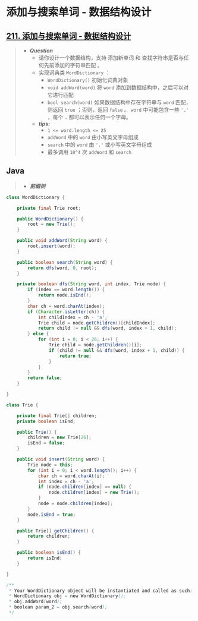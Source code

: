 # 添加与搜索单词 - 数据结构设计

## [211. 添加与搜索单词 - 数据结构设计](https://leetcode.cn/problems/design-add-and-search-words-data-structure/)

> - ***Question***
>   - 请你设计一个数据结构，支持 添加新单词 和 查找字符串是否与任何先前添加的字符串匹配 。
>   - 实现词典类 `WordDictionary` ：
>     - `WordDictionary()` 初始化词典对象
>     - `void addWord(word)` 将 `word` 添加到数据结构中，之后可以对它进行匹配
>     - `bool search(word)` 如果数据结构中存在字符串与 `word` 匹配，则返回 `true` ；否则，返回 `false` 。 `word` 中可能包含一些 `'.'` ，每个 `.` 都可以表示任何一个字母。
>   - ***tips:***
>     - `1 <= word.length <= 25`
>     - `addWord` 中的 `word` 由小写英文字母组成
>     - `search` 中的 `word` 由 `'.'` 或小写英文字母组成
>     - 最多调用 `10^4` 次 `addWord` 和 `search`

## Java

> - ***前缀树***

```java
class WordDictionary {

    private final Trie root;

    public WordDictionary() {
        root = new Trie();
    }

    public void addWord(String word) {
        root.insert(word);
    }

    public boolean search(String word) {
        return dfs(word, 0, root);
    }

    private boolean dfs(String word, int index, Trie node) {
        if (index == word.length()) {
            return node.isEnd();
        }
        char ch = word.charAt(index);
        if (Character.isLetter(ch)) {
            int childIndex = ch - 'a';
            Trie child = node.getChildren()[childIndex];
            return child != null && dfs(word, index + 1, child);
        } else {
            for (int i = 0; i < 26; i++) {
                Trie child = node.getChildren()[i];
                if (child != null && dfs(word, index + 1, child)) {
                    return true;
                }
            }
        }
        return false;
    }

}

class Trie {

    private final Trie[] children;
    private boolean isEnd;

    public Trie() {
        children = new Trie[26];
        isEnd = false;
    }

    public void insert(String word) {
        Trie node = this;
        for (int i = 0; i < word.length(); i++) {
            char ch = word.charAt(i);
            int index = ch - 'a';
            if (node.children[index] == null) {
                node.children[index] = new Trie();
            }
            node = node.children[index];
        }
        node.isEnd = true;
    }

    public Trie[] getChildren() {
        return children;
    }

    public boolean isEnd() {
        return isEnd;
    }

}

/**
 * Your WordDictionary object will be instantiated and called as such:
 * WordDictionary obj = new WordDictionary();
 * obj.addWord(word);
 * boolean param_2 = obj.search(word);
 */
```
